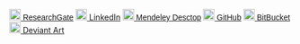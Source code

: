 [<span
style="font:100% Arial, sans-serif;"><img src="https://camo.githubusercontent.com/a4e0fdcd627f831479576e177e10487c3da4dd3e/68747470733a2f2f662e636c6f75642e6769746875622e636f6d2f6173736574732f363137323339332f313733363131392f65353661353635322d363335662d313165332d396635362d3030336164313538373934612e706e67" class="alignnone wp-image-10" width="20" height="20" />
ResearchGate</span>][]
[<img src="http://amints.files.wordpress.com/2014/02/linkedin-icon.png" alt="linkedin-icon" class="alignnone" width="20" height="20" />
LinkedIn][] [<span
style="font:100% Arial, sans-serif;"><img src="http://amints.files.wordpress.com/2011/10/mendeley.png" alt="Alexey Mints&#39;s bibliography" class="alignnone wp-image-10" width="20" height="20" />
Mendeley Desctop</span>][] [<span
style="font:100% Arial, sans-serif;"><img src="https://assets-cdn.github.com/images/modules/logos_page/GitHub-Mark.png" class="alignnone wp-image-10" width="20" height="20" />
GitHub</span>][] [<span
style="font:100% Arial, sans-serif;"><img src="https://developer.atlassian.com/imgs/bitbucket.png" class="alignnone wp-image-10" width="20" height="20" />
BitBucket</span>][]
[<img src="http://amints.files.wordpress.com/2014/02/deviantart-icon.gif" alt="deviantart-icon" class="alignnone wp-image-10" width="20" height="20" />
Deviant Art]

  [<span
  style="font:100% Arial, sans-serif;"><img src="https://camo.githubusercontent.com/a4e0fdcd627f831479576e177e10487c3da4dd3e/68747470733a2f2f662e636c6f75642e6769746875622e636f6d2f6173736574732f363137323339332f313733363131392f65353661353635322d363335662d313165332d396635362d3030336164313538373934612e706e67" class="alignnone wp-image-10" width="20" height="20" />
  ResearchGate</span>]: https://www.researchgate.net/profile/Alexey_Mints
  [<img src="http://amints.files.wordpress.com/2014/02/linkedin-icon.png" alt="linkedin-icon" class="alignnone" width="20" height="20" />
  LinkedIn]: http://amints.files.wordpress.com/2014/02/linkedin-icon.png
  [<span
  style="font:100% Arial, sans-serif;"><img src="http://amints.files.wordpress.com/2011/10/mendeley.png" alt="Alexey Mints&#39;s bibliography" class="alignnone wp-image-10" width="20" height="20" />
  Mendeley Desctop</span>]: http://www.mendeley.com/profiles/alexey-mints/
  [<span
  style="font:100% Arial, sans-serif;"><img src="https://assets-cdn.github.com/images/modules/logos_page/GitHub-Mark.png" class="alignnone wp-image-10" width="20" height="20" />
  GitHub</span>]: https://github.com/minzastro
  [<span
  style="font:100% Arial, sans-serif;"><img src="https://developer.atlassian.com/imgs/bitbucket.png" class="alignnone wp-image-10" width="20" height="20" />
  BitBucket</span>]: https://bitbucket.org/minzastro/
  [<img src="http://amints.files.wordpress.com/2014/02/deviantart-icon.gif" alt="deviantart-icon" class="alignnone wp-image-10" width="20" height="20" />
  Deviant Art]: http://amints.files.wordpress.com/2014/02/deviantart-icon.gif
